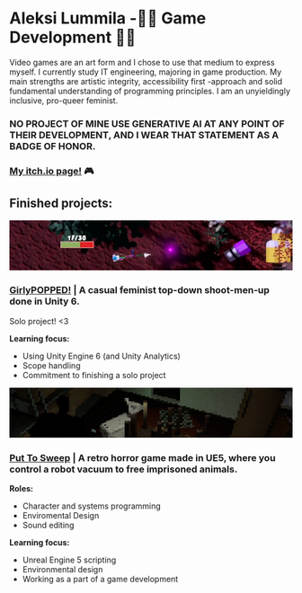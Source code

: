 # Aleksi Lummila -🏳️‍🌈 Game Development 🏳️‍🌈
Video games are an art form and I chose to use that medium to express myself. I currently study IT engineering, majoring in game production. My main strengths are artistic integrity, accessibility first -approach and solid fundamental understanding of programming principles. I am an unyieldingly inclusive, pro-queer feminist.
### **NO PROJECT OF MINE USE GENERATIVE AI AT ANY POINT OF THEIR DEVELOPMENT, AND I WEAR THAT STATEMENT AS A BADGE OF HONOR.**

### [My itch.io page!](https://heyitsyoker.itch.io/) 🎮
## Finished projects:
![Screenshot of Girlypopped](https://github.com/lummila/lummila/blob/3c4743fb90aa4e9d6c128d389513929ed9be79cf/girlypopped.png)
### [GirlyPOPPED!](https://heyitsyoker.itch.io/girlypopped) | A casual feminist top-down shoot-men-up done in Unity 6.
Solo project! <3


**Learning focus:**
- Using Unity Engine 6 (and Unity Analytics)
- Scope handling
- Commitment to finishing a solo project



![Screenshot of Put To Sweep](https://github.com/lummila/lummila/blob/3c4743fb90aa4e9d6c128d389513929ed9be79cf/put-to-sweep.png)
### [Put To Sweep](https://heyitsyoker.itch.io/put-to-sweep) | A retro horror game made in UE5, where you control a robot vacuum to free imprisoned animals.
**Roles:**
- Character and systems programming
- Enviromental Design
- Sound editing

**Learning focus:**
- Unreal Engine 5 scripting
- Environmental design
- Working as a part of a game development
<!--
**lummila/lummila** is a ✨ _special_ ✨ repository because its `README.md` (this file) appears on your GitHub profile.

Here are some ideas to get you started:

- 🔭 I’m currently working on ...
- 🌱 I’m currently learning ...
- 👯 I’m looking to collaborate on ...
- 🤔 I’m looking for help with ...
- 💬 Ask me about ...
- 📫 How to reach me: ...
- 😄 Pronouns: ...
- ⚡ Fun fact: ...
-->
